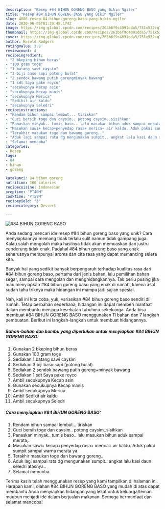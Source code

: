 ```yaml
---
description: "Resep #84 BIHUN GORENG BASO yang Bikin Ngiler"
title: "Resep #84 BIHUN GORENG BASO yang Bikin Ngiler"
slug: 4886-resep-84-bihun-goreng-baso-yang-bikin-ngiler
date: 2020-06-05T01:30:48.174Z
image: https://img-global.cpcdn.com/recipes/263b6f9c4091dda5/751x532cq70/84-bihun-goreng-baso-foto-resep-utama.jpg
thumbnail: https://img-global.cpcdn.com/recipes/263b6f9c4091dda5/751x532cq70/84-bihun-goreng-baso-foto-resep-utama.jpg
cover: https://img-global.cpcdn.com/recipes/263b6f9c4091dda5/751x532cq70/84-bihun-goreng-baso-foto-resep-utama.jpg
author: Harold Rodgers
ratingvalue: 3.8
reviewcount: 4
recipeingredient:
- "2 bkeping bihun beras"
- "100 gram toge"
- "1 batang sawi caysim"
- "3 biji baso sapi potong bulat"
- "2 sendok bawang putih gorengminyak bawang"
- "1 sdt Saya pake royco"
- "secukupnya Kecap asin"
- "secukupnya Kecap manis"
- "secukupnya Merica"
- "Sedikit air kaldu"
- "secukupnya Seledri"
recipeinstructions:
- "Rendam bihun sampai lembut... tiriskan"
- "Cuci bersih toge dan caysim.. potong caysim..sisihkan"
- "Panaskan minyak.. tumis baso.. lalu masukan bihun aduk sampai merata,."
- "Masukan sawi+ kecap+penyedap rasa+ merica+ air kaldu. Aduk pakai sumpit sampai warna merata ya"
- "Terakhir masukan toge dan bawang goreng.."
- "Aduk lagi sampai rata dg mengunakan sumpit.. angkat lalu kasi daun seledri atasnya.."
- "Selamat mencoba"
categories:
- Resep
tags:
- 84
- bihun
- goreng

katakunci: 84 bihun goreng 
nutrition: 160 calories
recipecuisine: Indonesian
preptime: "PT40M"
cooktime: "PT59M"
recipeyield: "3"
recipecategory: Dessert

---
```



![#84 BIHUN GORENG BASO](https://img-global.cpcdn.com/recipes/263b6f9c4091dda5/751x532cq70/84-bihun-goreng-baso-foto-resep-utama.jpg)

Anda sedang mencari ide resep #84 bihun goreng baso yang unik? Cara menyiapkannya memang tidak terlalu sulit namun tidak gampang juga. Kalau salah mengolah maka hasilnya tidak akan memuaskan dan justru cenderung tidak enak. Padahal #84 bihun goreng baso yang enak seharusnya mempunyai aroma dan cita rasa yang dapat memancing selera kita.

Banyak hal yang sedikit banyak berpengaruh terhadap kualitas rasa dari #84 bihun goreng baso, pertama dari jenis bahan, lalu pemilihan bahan segar, sampai cara mengolah dan menghidangkannya. Tak perlu pusing jika mau menyiapkan #84 bihun goreng baso yang enak di rumah, karena asal sudah tahu triknya maka hidangan ini mampu jadi sajian spesial.




Nah, kali ini kita coba, yuk, variasikan #84 bihun goreng baso sendiri di rumah. Tetap berbahan sederhana, hidangan ini dapat memberi manfaat dalam membantu menjaga kesehatan tubuhmu sekeluarga. Anda bisa membuat #84 BIHUN GORENG BASO menggunakan 11 bahan dan 7 langkah pembuatan. Berikut ini langkah-langkah untuk membuat hidangannya.

<!--inarticleads1-->

##### Bahan-bahan dan bumbu yang diperlukan untuk menyiapkan #84 BIHUN GORENG BASO:

1. Gunakan 2 bkeping bihun beras
1. Gunakan 100 gram toge
1. Sediakan 1 batang sawi caysim
1. Sediakan 3 biji baso sapi (potong bulat)
1. Sediakan 2 sendok bawang putih goreng+minyak bawang
1. Sediakan 1 sdt Saya pake royco
1. Ambil secukupnya Kecap asin
1. Gunakan secukupnya Kecap manis
1. Ambil secukupnya Merica
1. Ambil Sedikit air kaldu
1. Ambil secukupnya Seledri




<!--inarticleads2-->

##### Cara menyiapkan #84 BIHUN GORENG BASO:

1. Rendam bihun sampai lembut... tiriskan
1. Cuci bersih toge dan caysim.. potong caysim..sisihkan
1. Panaskan minyak.. tumis baso.. lalu masukan bihun aduk sampai merata,.
1. Masukan sawi+ kecap+penyedap rasa+ merica+ air kaldu. Aduk pakai sumpit sampai warna merata ya
1. Terakhir masukan toge dan bawang goreng..
1. Aduk lagi sampai rata dg mengunakan sumpit.. angkat lalu kasi daun seledri atasnya..
1. Selamat mencoba




Terima kasih telah menggunakan resep yang kami tampilkan di halaman ini. Harapan kami, olahan #84 BIHUN GORENG BASO yang mudah di atas dapat membantu Anda menyiapkan hidangan yang lezat untuk keluarga/teman maupun menjadi ide dalam berjualan makanan. Semoga bermanfaat dan selamat mencoba!
